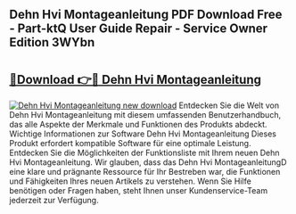 ## Dehn Hvi Montageanleitung PDF Download Free - Part-ktQ User Guide Repair - Service Owner Edition 3WYbn

# <h2><a href="http://df758l.blite.top/?on=Dehn+Hvi+Montageanleitung">🔗Download 👉🔴 Dehn Hvi Montageanleitung</a></h2>

[![Dehn Hvi Montageanleitung new download](https://i.imgur.com/lujVjoI.png)](http://df758l.blite.top/?on=Dehn+Hvi+Montageanleitung)
Entdecken Sie die Welt von Dehn Hvi Montageanleitung mit diesem umfassenden Benutzerhandbuch, das alle Aspekte der Merkmale und Funktionen des Produkts abdeckt. Wichtige Informationen zur Software Dehn Hvi Montageanleitung Dieses Produkt erfordert kompatible Software für eine optimale Leistung. Entdecken Sie die Möglichkeiten der Funktionsliste mit Ihrem neuen Dehn Hvi Montageanleitung. Wir glauben, dass das Dehn Hvi MontageanleitungD eine klare und prägnante Ressource für Ihr Bestreben war, die Funktionen und Fähigkeiten Ihres neuen Artikels zu verstehen. Wenn Sie Hilfe benötigen oder Fragen haben, steht Ihnen unser Kundenservice-Team jederzeit zur Verfügung.
